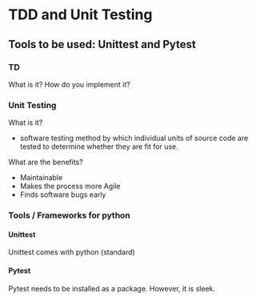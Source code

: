 # TDD and Unit Testing
## Tools to be used: Unittest and Pytest

### TD
What is it?
How do you implement it?

### Unit Testing
What is it?
- software testing method by which individual units of 
source code are tested to determine whether they are fit for use.

What are the benefits?
- Maintainable
- Makes the process more Agile
- Finds software bugs early 

### Tools / Frameworks for python

#### Unittest
Unittest comes with python (standard) 


#### Pytest 
Pytest needs to be installed as a package. However, it is sleek. 